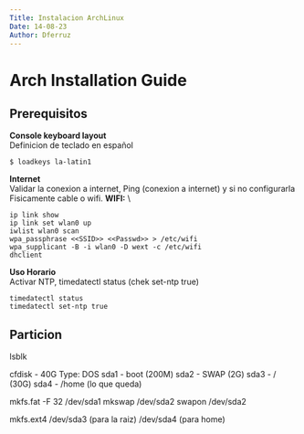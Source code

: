 ```yaml
---
Title: Instalacion ArchLinux
Date: 14-08-23
Author: Dferruz
---
```

# Arch Installation Guide
## Prerequisitos
**Console keyboard layout** \
Definicion de teclado en español
```
$ loadkeys la-latin1
```
**Internet** \
Validar la conexion a internet, Ping (conexion a internet) y si no configurarla \
Fisicamente cable o wifi.
**WIFI:** \

```
ip link show
ip link set wlan0 up
iwlist wlan0 scan
wpa_passphrase <<SSID>> <<Passwd>> > /etc/wifi
wpa_supplicant -B -i wlan0 -D wext -c /etc/wifi
dhclient
```
**Uso Horario** \
Activar NTP, timedatectl status (chek set-ntp true)
```
timedatectl status
timedatectl set-ntp true
```
## Particion
lsblk

cfdisk - 40G
Type: DOS
sda1 - boot (200M)
sda2 - SWAP (2G)
sda3 - / (30G)
sda4 - /home (lo que queda)

mkfs.fat -F 32 /dev/sda1
mkswap /dev/sda2
swapon /dev/sda2

mkfs.ext4 	/dev/sda3 (para la raiz)
			/dev/sda4 (para home)

<!--
# Instalación Archlinux
(1) Preparación
(2) Particionado 
(3) Instalación Sistema Base 
(4) Arranque
(5) Personalización del Sistema
(6) Servicios y Programas
(7) Administrador y usuarios
(8) Instalación del Kernel
(9) Salir, desmontar y Reboot

## Preparación 
**teclado**
```
loadkey la_latin1
```

**Internet**
**hora**

## Particionado 
## Instalación Sistema Base 
## Arranque
## Personalización del Sistema
## Servicios y Programas
## Administrador y usuarios
## Instalación del Kernel
## Salir, desmontar y Reboot

# dotfiles
Configuraciones personales: 
(1) qtile. Basada en antonio Sarosi 
(2) alacritty. 
(3) neovim.
(4) Rofi.

extraidas de otros repsitorios y adaptadas segun mi gusto.

Plugin importantes de nvim
https://www.tabnine.com/blog/top-vim-plugins/?utm_term=&utm_source=google.com&utm_medium=cpc&utm_campaign=14293437790&utm_content=&gclid=EAIaIQobChMIrfq1r7uS-AIVDlKRCh3zmwp7EAAYASAAEgIZ0PD_BwE
--!>
